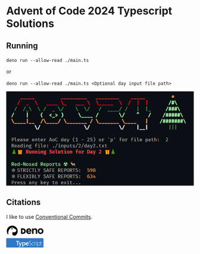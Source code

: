 # Advent of Code 2024 Typescript Solutions

## Running

`deno run --allow-read ./main.ts`

or

`deno run --allow-read ./main.ts <Optional day input file path>`

![Screenshot](./media/screencap.png)

## Citations

I like to use [Conventional Commits](https://www.conventionalcommits.org/en/v1.0.0/).

<a href="https://deno.land/">
  <img src="./media/deno.svg" alt="Deno Logo" width="100" />
</a>

<br>

<a href="https://www.typescriptlang.org/">
  <img src="./media/ts-lettermark-blue.svg" alt="TypeScript Logo" width="100" />
</a>
